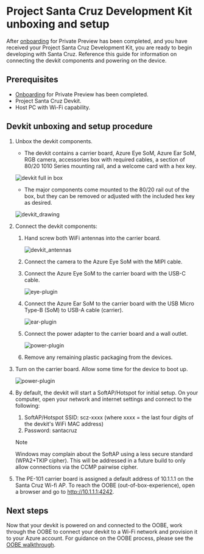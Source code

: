 # Project Santa Cruz Development Kit unboxing and setup

After [onboarding](https://github.com/microsoft/Project-Santa-Cruz-Private-Preview/blob/main/user-guides/getting_started/azure-subscription-onboarding.md) for Private Preview has been completed, and you have received your Project Santa Cruz Development Kit, you are ready to begin developing with Santa Cruz. Reference this guide for information on connecting the devkit components and powering on the device.

## Prerequisites

- [Onboarding](https://github.com/microsoft/Project-Santa-Cruz-Private-Preview/blob/main/user-guides/getting_started/azure-subscription-onboarding.md) for Private Preview has been completed. 
- Project Santa Cruz Devkit.
- Host PC with Wi-Fi capability.

## Devkit unboxing and setup procedure

1. Unbox the devkit components.
    - The devkit contains a carrier board, Azure Eye SoM, Azure Ear SoM, RGB camera, accessories box with required cables, a section of 80/20 1010 Series mounting rail, and a welcome card with a hex key.
    
	![devkit full in box](https://github.com/microsoft/Project-Santa-Cruz-Private-Preview/blob/main/user-guides/getting_started/getting_started_images/dev-kit-full-in-box.png)

    - The major components come mounted to the 80/20 rail out of the box, but they can be removed or adjusted with the included hex key as desired.

    ![devkit_drawing](https://github.com/microsoft/Project-Santa-Cruz-Private-Preview/blob/main/user-guides/getting_started/getting_started_images/unboxing_devkit_drawing.jpg)

1. Connect the devkit components:

    1. Hand screw both WiFi antennas into the carrier board.
    
    	![devkit_antennas](https://github.com/microsoft/Project-Santa-Cruz-Private-Preview/blob/main/user-guides/getting_started/getting_started_images/devkit-wifi-antennas.png)

    1. Connect the camera to the Azure Eye SoM with the MIPI cable.
    
    1. Connect the Azure Eye SoM to the carrier board with the USB-C cable.
    
    	![eye-plugin](https://github.com/microsoft/Project-Santa-Cruz-Private-Preview/blob/main/user-guides/getting_started/getting_started_images/devkit-eye-plugin.png)

    1. Connect the Azure Ear SoM to the carrier board with the USB Micro Type-B (SoM) to USB-A cable (carrier). 
    	
		![ear-plugin](https://github.com/microsoft/Project-Santa-Cruz-Private-Preview/blob/main/user-guides/getting_started/getting_started_images/devkit-ear-plugin.png)

    1. Connect the power adapter to the carrier board and a wall outlet.

		![power-plugin](https://github.com/microsoft/Project-Santa-Cruz-Private-Preview/blob/main/user-guides/getting_started/getting_started_images/devkit-power.PNG)

    1. Remove any remaining plastic packaging from the devices.

1. Turn on the carrier board. Allow some time for the device to boot up. 

	![power-plugin](https://github.com/microsoft/Project-Santa-Cruz-Private-Preview/blob/main/user-guides/getting_started/getting_started_images/devkit-power-on.PNG)

1. By default, the devkit will start a SoftAP/Hotspot for initial setup. On your computer, open your network and internet settings and connect to the following:
    1. SoftAP/Hotspot SSID: scz-xxxx    (where xxxx = the last four digits of the devkit's WiFi MAC address)
    2. Password: santacruz
    > [!NOTE]
    > Windows may complain about the SoftAP using a less secure standard (WPA2+TKIP cipher).  This will be addressed in a future build to only allow connections via the CCMP pairwise cipher.

1. The PE-101 carrier board is assigned a default address of 10.1.1.1 on the Santa Cruz Wi-fi AP. To reach the OOBE (out-of-box-experience), open a browser and go to http://10.1.1.1:4242. 

## Next steps

Now that your devkit is powered on and connected to the OOBE, work through the OOBE to connect your devkit to a Wi-Fi network and provision it to your Azure account. For guidance on the OOBE process, please see the [OOBE walkthrough](https://github.com/microsoft/Project-Santa-Cruz-Private-Preview/blob/main/user-guides/getting_started/oobe.md).

